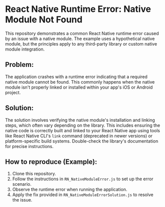 # React Native Runtime Error: Native Module Not Found

This repository demonstrates a common React Native runtime error caused by an issue with a native module.  The example uses a hypothetical native module, but the principles apply to any third-party library or custom native module integration.

## Problem:

The application crashes with a runtime error indicating that a required native module cannot be found. This commonly happens when the native module isn't properly linked or installed within your app's iOS or Android project.

## Solution:

The solution involves verifying the native module's installation and linking steps, which often vary depending on the library. This includes ensuring the native code is correctly built and linked to your React Native app using tools like React Native CLI's `link` command (deprecated in newer versions) or platform-specific build systems. Double-check the library's documentation for precise instructions.

## How to reproduce (Example):

1. Clone this repository.
2. Follow the instructions in `RN_NativeModuleError.js` to set up the error scenario.
3. Observe the runtime error when running the application.
4. Apply the fix provided in `RN_NativeModuleErrorSolution.js` to resolve the issue. 